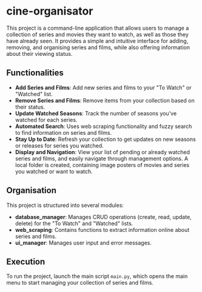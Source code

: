 # cine-organisator
This project is a command-line application that allows users to manage a collection of series and movies they want to watch, as well as those they have already seen. It provides a simple and intuitive interface for adding, removing, and organising series and films, while also offering information about their viewing status.

## Functionalities

- **Add Series and Films**: Add new series and films to your "To Watch" or "Watched" list.
- **Remove Series and Films**: Remove items from your collection based on their status.
- **Update Watched Seasons**: Track the number of seasons you've watched for each series.
- **Automated Search**: Uses web scraping functionality and fuzzy search to find information on series and films.
- **Stay Up to Date**: Refresh your collection to get updates on new seasons or releases for series you watched.
- **Display and Navigation**: View your list of pending or already watched series and films, and easily navigate through management options. A local folder is created, containing image posters of movies and series you watched or want to watch.

## Organisation

This project is structured into several modules:

- **database_manager**: Manages CRUD operations (create, read, update, delete) for the "To Watch" and "Watched" lists.
- **web_scraping**: Contains functions to extract information online about series and films.
- **ui_manager**: Manages user input and error messages.

## Execution

To run the project, launch the main script `main.py`, which opens the main menu to start managing your collection of series and films.
